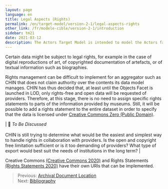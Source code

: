 ```yaml
---
layout: page
language: en
title: Legal Aspects (Rights)
permalink: /en/target-model/version-2-1/legal-aspects-rights
other_link: /fr/modele-cible/version-2-1/introduction
sidebar: tm21
date: 2021-03-12
description: The Actors Target Model is intended to model the Actors facet of CHIN’s DOPHEDA (that will cover collections data more broadly). Patterns most relevant to actors' lives are presented along with diagrams and examples illustrating them, as well as a record and explanation of relevant decisions that were made when developing said patterns. The current document is a work in progress and, as such, will be enhanced periodically. Elements currently under development or review are listed as issues.
---
```

<!-- [Back to the Table of Contents](/collections-model/en/target-model/version-2-1/information#table-of-contents)
 -->


Certain data might be subject to legal rights, for example in the case of digital reproductions of art, of copyrighted documentation of artefacts, or of textual information such as biographies.

Rights management can be difficult to implement for an aggregator such as CHIN that does not claim authority over the contents its data model manages. CHIN has thus decided that, at least until the Objects Facet is launched in LOD, only rights-free and open data will be requested of providers. Therefore, at this stage, there is no need to assign specific rights statements to parts of the information provided by museums. Still, it will be possible to add a rights statement to the entire dataset in order to specify that the data is licensed under [Creative Commons Zero (Public Domain)](https://creativecommons.org/share-your-work/public-domain/cc0/). 


| 🔎  *To Be Discussed* <br/><br/>CHIN is still trying to determine what would be the easiest and simplest way to handle rights in collaboration with providers. Is the open and copyright free limitation sufficient or is it too demanding of providers? What type of export would best suit the needs of institutions in the long term? |


Creative Commons [(Creative Commons 2020)](/collections-model/en/target-model/version-2-1/bibliography#creative-commons-2020) and Rights Statements [(Rights Statements 2020)](/collections-model/en/target-model/version-2-1/bibliography#rights-statements-2020) have their own URIs that can be implemented.


> Previous: [Archival Document Location](/collections-model/en/target-model/version-2-1/archival-document-location)<br>Next: [Bibliography](/collections-model/en/target-model/version-2-1/bibliography)

